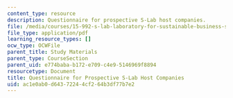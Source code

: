 ```yaml
---
content_type: resource
description: Questionnaire for prospective S-Lab host companies.
file: /media/courses/15-992-s-lab-laboratory-for-sustainable-business-spring-2008/ac1e0ab0d64372244cf264b3df77b7e2_questionnaire.pdf
file_type: application/pdf
learning_resource_types: []
ocw_type: OCWFile
parent_title: Study Materials
parent_type: CourseSection
parent_uid: e774baba-b172-e709-c4e9-5146969f8894
resourcetype: Document
title: Questionnaire for Prospective S-Lab Host Companies
uid: ac1e0ab0-d643-7224-4cf2-64b3df77b7e2
---
```

